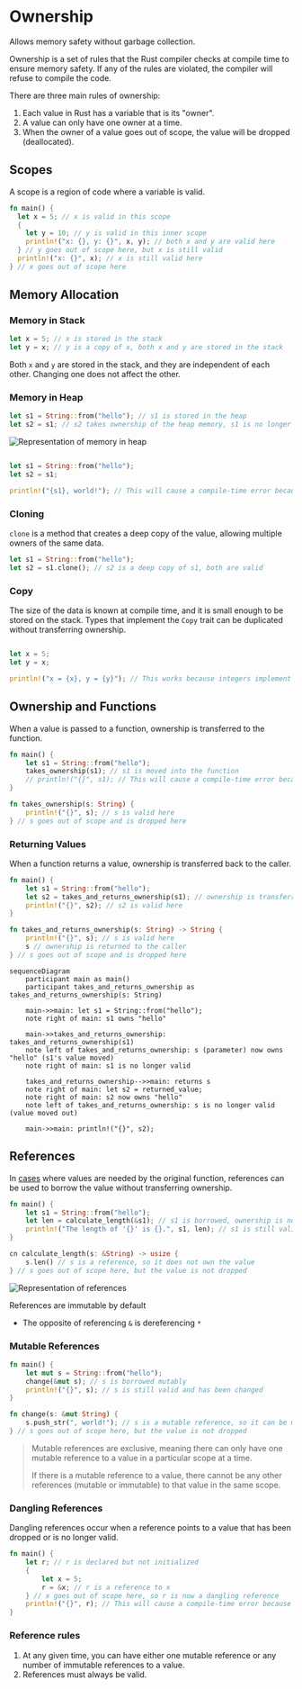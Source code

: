 # Ownership

Allows memory safety without garbage collection.

Ownership is a set of rules that the Rust compiler checks at compile time to ensure memory safety.
If any of the rules are violated, the compiler will refuse to compile the code.

There are three main rules of ownership:

1. Each value in Rust has a variable that is its "owner".
2. A value can only have one owner at a time.
3. When the owner of a value goes out of scope, the value will be dropped (deallocated).

## Scopes

A scope is a region of code where a variable is valid.

```rust
fn main() {
  let x = 5; // x is valid in this scope
  {
    let y = 10; // y is valid in this inner scope
    println!("x: {}, y: {}", x, y); // both x and y are valid here
  } // y goes out of scope here, but x is still valid
  println!("x: {}", x); // x is still valid here
} // x goes out of scope here
```

## Memory Allocation

### Memory in Stack

```rust
let x = 5; // x is stored in the stack
let y = x; // y is a copy of x, both x and y are stored in the stack
```

Both `x` and `y` are stored in the stack, and they are independent of each other. Changing one does not affect the other.

### Memory in Heap

```rust
let s1 = String::from("hello"); // s1 is stored in the heap
let s2 = s1; // s2 takes ownership of the heap memory, s1 is no longer valid
```

![Representation of memory in heap](https://doc.rust-lang.org/book/img/trpl04-04.svg)

```rust

let s1 = String::from("hello");
let s2 = s1;

println!("{s1}, world!"); // This will cause a compile-time error because s1 is no longer valid
```

### Cloning

`clone` is a method that creates a deep copy of the value, allowing multiple owners of the same data.

```rust
let s1 = String::from("hello");
let s2 = s1.clone(); // s2 is a deep copy of s1, both are valid
```

### Copy

The size of the data is known at compile time, and it is small enough to be stored on the stack.
Types that implement the `Copy` trait can be duplicated without transferring ownership.

```rust

let x = 5;
let y = x;

println!("x = {x}, y = {y}"); // This works because integers implement the Copy trait
```

## Ownership and Functions

When a value is passed to a function, ownership is transferred to the function.

```rust
fn main() {
    let s1 = String::from("hello");
    takes_ownership(s1); // s1 is moved into the function
    // println!("{}", s1); // This will cause a compile-time error because s1 is no longer valid
}

fn takes_ownership(s: String) {
    println!("{}", s); // s is valid here
} // s goes out of scope and is dropped here
```

### Returning Values

When a function returns a value, ownership is transferred back to the caller.

```rust
fn main() {
    let s1 = String::from("hello");
    let s2 = takes_and_returns_ownership(s1); // ownership is transferred to s2
    println!("{}", s2); // s2 is valid here
}

fn takes_and_returns_ownership(s: String) -> String {
    println!("{}", s); // s is valid here
    s // ownership is returned to the caller
} // s goes out of scope and is dropped here
```

```mermaid
sequenceDiagram
    participant main as main()
    participant takes_and_returns_ownership as takes_and_returns_ownership(s: String)

    main->>main: let s1 = String::from("hello");
    note right of main: s1 owns "hello"

    main->>takes_and_returns_ownership: takes_and_returns_ownership(s1)
    note left of takes_and_returns_ownership: s (parameter) now owns "hello" (s1's value moved)
    note right of main: s1 is no longer valid

    takes_and_returns_ownership-->>main: returns s
    note right of main: let s2 = returned_value;
    note right of main: s2 now owns "hello"
    note left of takes_and_returns_ownership: s is no longer valid (value moved out)

    main->>main: println!("{}", s2);
```

## References

In [cases](#returning-values) where values are needed by the original function, references can be used to borrow the value without transferring ownership.

```rust
fn main() {
    let s1 = String::from("hello");
    let len = calculate_length(&s1); // s1 is borrowed, ownership is not transferred
    println!("The length of '{}' is {}.", s1, len); // s1 is still valid
}

cn calculate_length(s: &String) -> usize {
    s.len() // s is a reference, so it does not own the value
} // s goes out of scope here, but the value is not dropped
```

![Representation of references](https://doc.rust-lang.org/book/img/trpl04-06.svg)

References are immutable by default

* The opposite of referencing `&` is dereferencing `*`

### Mutable References

```rust
fn main() {
    let mut s = String::from("hello");
    change(&mut s); // s is borrowed mutably
    println!("{}", s); // s is still valid and has been changed
}

fn change(s: &mut String) {
    s.push_str(", world!"); // s is a mutable reference, so it can be modified
} // s goes out of scope here, but the value is not dropped
```

> Mutable references are exclusive, meaning there can only have one mutable reference to a value in a particular scope at a time.
>
> If there is a mutable reference to a value, there cannot be any other references (mutable or immutable) to that value in the same scope.

### Dangling References

Dangling references occur when a reference points to a value that has been dropped or is no longer valid.

```rust
fn main() {
    let r; // r is declared but not initialized
    {
        let x = 5;
        r = &x; // r is a reference to x
    } // x goes out of scope here, so r is now a dangling reference
    println!("{}", r); // This will cause a compile-time error because r is dangling
}
```

### Reference rules

1. At any given time, you can have either one mutable reference or any number of immutable references to a value.
2. References must always be valid.
